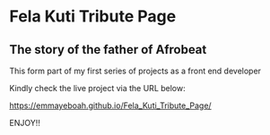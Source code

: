 # Fela Kuti Tribute Page

## The story of the father of Afrobeat

This form part of my first series of projects as a front end developer

Kindly check the live project via the URL below:

https://emmayeboah.github.io/Fela_Kuti_Tribute_Page/

ENJOY!!
